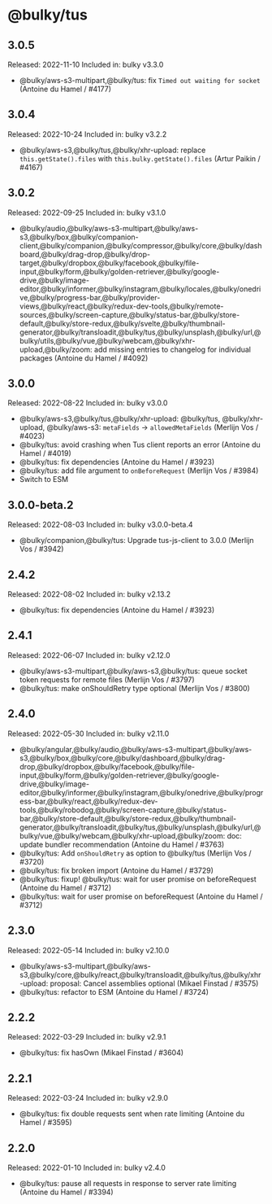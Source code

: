 # @bulky/tus

## 3.0.5

Released: 2022-11-10
Included in: bulky v3.3.0

- @bulky/aws-s3-multipart,@bulky/tus: fix `Timed out waiting for socket` (Antoine du Hamel / #4177)

## 3.0.4

Released: 2022-10-24
Included in: bulky v3.2.2

- @bulky/aws-s3,@bulky/tus,@bulky/xhr-upload: replace `this.getState().files` with `this.bulky.getState().files` (Artur Paikin / #4167)

## 3.0.2

Released: 2022-09-25
Included in: bulky v3.1.0

- @bulky/audio,@bulky/aws-s3-multipart,@bulky/aws-s3,@bulky/box,@bulky/companion-client,@bulky/companion,@bulky/compressor,@bulky/core,@bulky/dashboard,@bulky/drag-drop,@bulky/drop-target,@bulky/dropbox,@bulky/facebook,@bulky/file-input,@bulky/form,@bulky/golden-retriever,@bulky/google-drive,@bulky/image-editor,@bulky/informer,@bulky/instagram,@bulky/locales,@bulky/onedrive,@bulky/progress-bar,@bulky/provider-views,@bulky/react,@bulky/redux-dev-tools,@bulky/remote-sources,@bulky/screen-capture,@bulky/status-bar,@bulky/store-default,@bulky/store-redux,@bulky/svelte,@bulky/thumbnail-generator,@bulky/transloadit,@bulky/tus,@bulky/unsplash,@bulky/url,@bulky/utils,@bulky/vue,@bulky/webcam,@bulky/xhr-upload,@bulky/zoom: add missing entries to changelog for individual packages (Antoine du Hamel / #4092)

## 3.0.0

Released: 2022-08-22
Included in: bulky v3.0.0

- @bulky/aws-s3,@bulky/tus,@bulky/xhr-upload: @bulky/tus, @bulky/xhr-upload, @bulky/aws-s3: `metaFields` -> `allowedMetaFields` (Merlijn Vos / #4023)
- @bulky/tus: avoid crashing when Tus client reports an error (Antoine du Hamel / #4019)
- @bulky/tus: fix dependencies (Antoine du Hamel / #3923)
- @bulky/tus: add file argument to `onBeforeRequest` (Merlijn Vos / #3984)
- Switch to ESM

## 3.0.0-beta.2

Released: 2022-08-03
Included in: bulky v3.0.0-beta.4

- @bulky/companion,@bulky/tus: Upgrade tus-js-client to 3.0.0 (Merlijn Vos / #3942)

## 2.4.2

Released: 2022-08-02
Included in: bulky v2.13.2

- @bulky/tus: fix dependencies (Antoine du Hamel / #3923)

## 2.4.1

Released: 2022-06-07
Included in: bulky v2.12.0

- @bulky/aws-s3-multipart,@bulky/aws-s3,@bulky/tus: queue socket token requests for remote files (Merlijn Vos / #3797)
- @bulky/tus: make onShouldRetry type optional (Merlijn Vos / #3800)

## 2.4.0

Released: 2022-05-30
Included in: bulky v2.11.0

- @bulky/angular,@bulky/audio,@bulky/aws-s3-multipart,@bulky/aws-s3,@bulky/box,@bulky/core,@bulky/dashboard,@bulky/drag-drop,@bulky/dropbox,@bulky/facebook,@bulky/file-input,@bulky/form,@bulky/golden-retriever,@bulky/google-drive,@bulky/image-editor,@bulky/informer,@bulky/instagram,@bulky/onedrive,@bulky/progress-bar,@bulky/react,@bulky/redux-dev-tools,@bulky/robodog,@bulky/screen-capture,@bulky/status-bar,@bulky/store-default,@bulky/store-redux,@bulky/thumbnail-generator,@bulky/transloadit,@bulky/tus,@bulky/unsplash,@bulky/url,@bulky/vue,@bulky/webcam,@bulky/xhr-upload,@bulky/zoom: doc: update bundler recommendation (Antoine du Hamel / #3763)
- @bulky/tus: Add `onShouldRetry` as option to @bulky/tus (Merlijn Vos / #3720)
- @bulky/tus: fix broken import (Antoine du Hamel / #3729)
- @bulky/tus: fixup! @bulky/tus: wait for user promise on beforeRequest (Antoine du Hamel / #3712)
- @bulky/tus: wait for user promise on beforeRequest (Antoine du Hamel / #3712)

## 2.3.0

Released: 2022-05-14
Included in: bulky v2.10.0

- @bulky/aws-s3-multipart,@bulky/aws-s3,@bulky/core,@bulky/react,@bulky/transloadit,@bulky/tus,@bulky/xhr-upload: proposal: Cancel assemblies optional (Mikael Finstad / #3575)
- @bulky/tus: refactor to ESM (Antoine du Hamel / #3724)

## 2.2.2

Released: 2022-03-29
Included in: bulky v2.9.1

- @bulky/tus: fix hasOwn (Mikael Finstad / #3604)

## 2.2.1

Released: 2022-03-24
Included in: bulky v2.9.0

- @bulky/tus: fix double requests sent when rate limiting (Antoine du Hamel / #3595)

## 2.2.0

Released: 2022-01-10
Included in: bulky v2.4.0

- @bulky/tus: pause all requests in response to server rate limiting (Antoine du Hamel / #3394)
